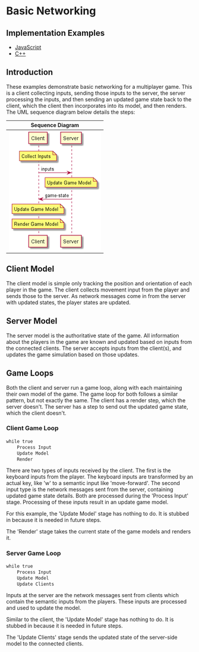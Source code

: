 # Basic Networking

## Implementation Examples

* [JavaScript](https://github.com/ProfPorkins/GameTech/tree/master/JavaScript/Multiplayer/Step%201%20-%20Basic)
* [C++](https://github.com/ProfPorkins/GameTech/tree/master/C%2B%2B/Multiplayer/Step%201%20-%20Basic)

## Introduction

These examples demonstrate basic networking for a multiplayer game.  This is a client collecting inputs, sending those inputs to the server, the server processing the inputs, and then sending an updated game state back to the client, which the client then incorporates into its model, and then renders.  The UML sequence diagram below details the steps:

Sequence Diagram |
-----------------|
![Basic Networking - Sequence](https://github.com/ProfPorkins/GameTech/blob/trunk/doc/Multiplayer/images/Step%201%20-%20Sequence.png) |

## Client Model

The client model is simple only tracking the position and orientation of each player in the game.  The client collects movement input from the player and sends those to the server.  As network messages come in from the server with updated states, the player states are updated.

## Server Model

The server model is the authoritative state of the game.  All information about the players in the game are known and updated based on inputs from the connected clients.  The server accepts inputs from the client(s), and updates the game simulation based on those updates.

## Game Loops

Both the client and server run a game loop, along with each maintaining their own model of the game.  The game loop for both follows a similar pattern, but not exactly the same.  The client has a render step, which the server doesn't.  The server has a step to send out the updated game state, which the client doesn't.

### Client Game Loop

    while true
        Process Input
        Update Model
        Render

There are two types of inputs received by the client.  The first is the keyboard inputs from the player.  The keyboard inputs are transformed by an actual key, like 'w' to a semantic input like 'move-forward'.  The second input type is the network messages sent from the server, containing updated game state details.  Both are processed during the 'Process Input' stage.  Processing of these inputs result in an update game model.

For this example, the 'Update Model' stage has nothing to do.  It is stubbed in because it is needed in future steps.

The 'Render' stage takes the current state of the game models and renders it.

### Server Game Loop

    while true
        Process Input
        Update Model
        Update Clients

Inputs at the server are the network messages sent from clients which contain the semantic inputs from the players.  These inputs are processed and used to update the model.

Similar to the client, the 'Update Model' stage has nothing to do.  It is stubbed in because it is needed in future steps.

The 'Update Clients' stage sends the updated state of the server-side model to the connected clients.

